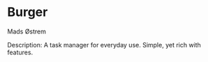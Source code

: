 # Burger


Mads Østrem 

Description:
A task manager for everyday use. Simple, yet rich with features. 
